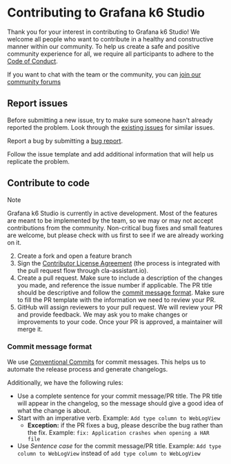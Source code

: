 # Contributing to Grafana k6 Studio

Thank you for your interest in contributing to Grafana k6 Studio! We welcome all people who want to contribute in a healthy and constructive manner within our community. To help us create a safe and positive community experience for all, we require all participants to adhere to the [Code of Conduct](.github/CODE_OF_CONDUCT.md).

If you want to chat with the team or the community, you can [join our community forums](https://community.grafana.com/c/grafana-k6/k6-studio/)

## Report issues

Before submitting a new issue, try to make sure someone hasn't already reported the problem. Look through the [existing issues](https://github.com/grafana/k6-studio/issues) for similar issues.

Report a bug by submitting a [bug report](https://github.com/grafana/k6-studio/issues/new?template=bug.yaml).

Follow the issue template and add additional information that will help us replicate the problem.

## Contribute to code

> [!NOTE]
> Grafana k6 Studio is currently in active development. Most of the features are meant to be implemented by the team, so we may or may not accept contributions from the community.
> Non-critical bug fixes and small features are welcome, but please check with us first to see if we are already working on it.

2. Create a fork and open a feature branch
3. Sign the [Contributor License Agreement](https://cla-assistant.io/grafana/k6-studio) (the process is integrated with the pull request flow through cla-assistant.io).
4. Create a pull request. Make sure to include a description of the changes you made, and reference the issue number if applicable. The PR title should be descriptive and follow the [commit message format](#commit-message-format). Make sure to fill the PR template with the information we need to review your PR.
5. GitHub will assign reviewers to your pull request. We will review your PR and provide feedback. We may ask you to make changes or improvements to your code. Once your PR is approved, a maintainer will merge it.

### Commit message format

We use [Conventional Commits](https://www.conventionalcommits.org/en/v1.0.0/) for commit messages. This helps us to automate the release process and generate changelogs.

Additionally, we have the following rules:

- Use a complete sentence for your commit message/PR title. The PR title will appear in the changelog, so the message should give a good idea of what the change is about.
- Start with an imperative verb. Example: `Add type column to WebLogView`
  - **Exception:** if the PR fixes a bug, please describe the bug rather than the fix. Example: `fix: Application crashes when opening a HAR file`
- Use _Sentence case_ for the commit message/PR title. Example: `Add type column to WebLogView` instead of `add type column to WebLogView`
